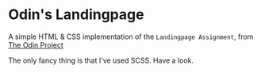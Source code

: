 # Odin's Landingpage

A simple HTML & CSS implementation of the `Landingpage Assignment`, from [The Odin Project](https://www.theodinproject.com/)

The only fancy thing is that I've used SCSS. Have a look.